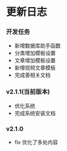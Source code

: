更新日志
====

### 开发任务

- 新增数据库助手函数
- 分类增加模板设置
- 文章增加模板设置
- 新增视频文章模板
- 完成善相关文档


### v2.1.1(当前版本)

- 优化系统
- 完成系统安装文档


### v2.1.0

- fix 优化了多处内容



